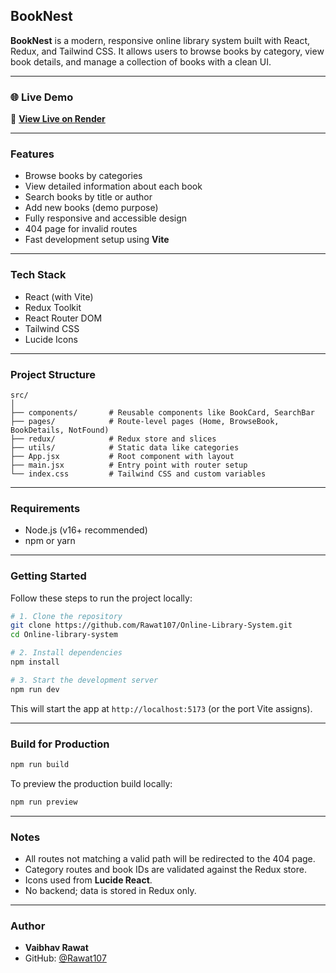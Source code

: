 ## BookNest

**BookNest** is a modern, responsive online library system built with React, Redux, and Tailwind CSS. It allows users to browse books by category, view book details, and manage a collection of books with a clean UI.

---

### 🌐 Live Demo

🔗 **[View Live on Render](https://online-library-system-4tzj.onrender.com)**

---

### Features

- Browse books by categories
- View detailed information about each book
- Search books by title or author
- Add new books (demo purpose)
- Fully responsive and accessible design
- 404 page for invalid routes
- Fast development setup using **Vite**

---

### Tech Stack

- React (with Vite)
- Redux Toolkit
- React Router DOM
- Tailwind CSS
- Lucide Icons

---

### Project Structure

```
src/
│
├── components/       # Reusable components like BookCard, SearchBar
├── pages/            # Route-level pages (Home, BrowseBook, BookDetails, NotFound)
├── redux/            # Redux store and slices
├── utils/            # Static data like categories
├── App.jsx           # Root component with layout
├── main.jsx          # Entry point with router setup
└── index.css         # Tailwind CSS and custom variables
```

---

### Requirements

- Node.js (v16+ recommended)
- npm or yarn

---

### Getting Started

Follow these steps to run the project locally:

```bash
# 1. Clone the repository
git clone https://github.com/Rawat107/Online-Library-System.git
cd Online-library-system

# 2. Install dependencies
npm install

# 3. Start the development server
npm run dev
```

This will start the app at `http://localhost:5173` (or the port Vite assigns).

---

### Build for Production

```bash
npm run build
```

To preview the production build locally:

```bash
npm run preview
```

---

### Notes

- All routes not matching a valid path will be redirected to the 404 page.
- Category routes and book IDs are validated against the Redux store.
- Icons used from **Lucide React**.
- No backend; data is stored in Redux only.

---

### Author

- **Vaibhav Rawat**
- GitHub: [@Rawat107](https://github.com/Rawat107)
